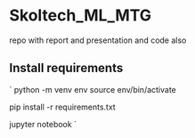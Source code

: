 # Skoltech_ML_MTG
repo with report and presentation and code also

## Install requirements
`
python -m venv env
source env/bin/activate

pip install -r requirements.txt

jupyter notebook
`
